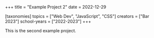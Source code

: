 +++
title = "Example Project 2"
date = 2022-12-29

[taxonomies]
topics = ["Web Dev", "JavaScript", "CSS"]
creators = ["Bar 2023"]
school-years = ["2022-2023"]
+++

This is the second example project.
